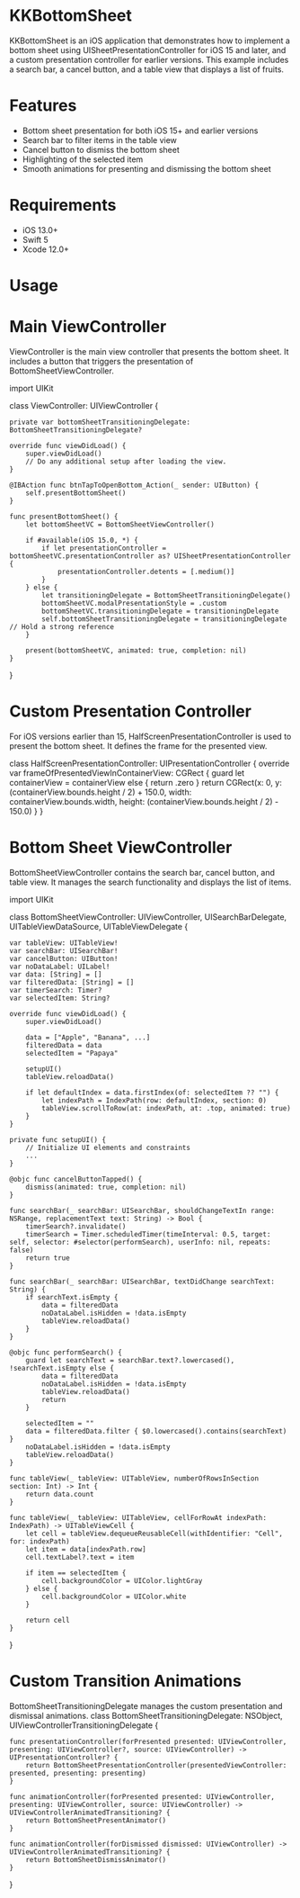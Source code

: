 # KKBottomSheet

KKBottomSheet is an iOS application that demonstrates how to implement a bottom sheet using UISheetPresentationController for iOS 15 and later, and a custom presentation controller for earlier versions. This example includes a search bar, a cancel button, and a table view that displays a list of fruits.

# Features
- Bottom sheet presentation for both iOS 15+ and earlier versions
- Search bar to filter items in the table view
- Cancel button to dismiss the bottom sheet
- Highlighting of the selected item
- Smooth animations for presenting and dismissing the bottom sheet

# Requirements
- iOS 13.0+ 
- Swift 5
- Xcode 12.0+

# Usage
# Main ViewController
ViewController is the main view controller that presents the bottom sheet. It includes a button that triggers the presentation of BottomSheetViewController.

import UIKit

class ViewController: UIViewController {
    
    private var bottomSheetTransitioningDelegate: BottomSheetTransitioningDelegate?
    
    override func viewDidLoad() {
        super.viewDidLoad()
        // Do any additional setup after loading the view.
    }
    
    @IBAction func btnTapToOpenBottom_Action(_ sender: UIButton) {
        self.presentBottomSheet()
    }
    
    func presentBottomSheet() {
        let bottomSheetVC = BottomSheetViewController()
        
        if #available(iOS 15.0, *) {
            if let presentationController = bottomSheetVC.presentationController as? UISheetPresentationController {
                presentationController.detents = [.medium()]
            }
        } else {
            let transitioningDelegate = BottomSheetTransitioningDelegate()
            bottomSheetVC.modalPresentationStyle = .custom
            bottomSheetVC.transitioningDelegate = transitioningDelegate
            self.bottomSheetTransitioningDelegate = transitioningDelegate // Hold a strong reference
        }
        
        present(bottomSheetVC, animated: true, completion: nil)
    }
}

# Custom Presentation Controller
For iOS versions earlier than 15, HalfScreenPresentationController is used to present the bottom sheet. It defines the frame for the presented view.

class HalfScreenPresentationController: UIPresentationController {
    override var frameOfPresentedViewInContainerView: CGRect {
        guard let containerView = containerView else { return .zero }
        return CGRect(x: 0, y: (containerView.bounds.height / 2) + 150.0, width: containerView.bounds.width, height: (containerView.bounds.height / 2) - 150.0)
    }
}

# Bottom Sheet ViewController
BottomSheetViewController contains the search bar, cancel button, and table view. It manages the search functionality and displays the list of items.

import UIKit

class BottomSheetViewController: UIViewController, UISearchBarDelegate, UITableViewDataSource, UITableViewDelegate {
    
    var tableView: UITableView!
    var searchBar: UISearchBar!
    var cancelButton: UIButton!
    var noDataLabel: UILabel!
    var data: [String] = []
    var filteredData: [String] = []
    var timerSearch: Timer?
    var selectedItem: String?
    
    override func viewDidLoad() {
        super.viewDidLoad()
        
        data = ["Apple", "Banana", ...]
        filteredData = data
        selectedItem = "Papaya"
        
        setupUI()
        tableView.reloadData()
        
        if let defaultIndex = data.firstIndex(of: selectedItem ?? "") {
            let indexPath = IndexPath(row: defaultIndex, section: 0)
            tableView.scrollToRow(at: indexPath, at: .top, animated: true)
        }
    }
    
    private func setupUI() {
        // Initialize UI elements and constraints
        ...
    }
    
    @objc func cancelButtonTapped() {
        dismiss(animated: true, completion: nil)
    }
    
    func searchBar(_ searchBar: UISearchBar, shouldChangeTextIn range: NSRange, replacementText text: String) -> Bool {
        timerSearch?.invalidate()
        timerSearch = Timer.scheduledTimer(timeInterval: 0.5, target: self, selector: #selector(performSearch), userInfo: nil, repeats: false)
        return true
    }
    
    func searchBar(_ searchBar: UISearchBar, textDidChange searchText: String) {
        if searchText.isEmpty {
            data = filteredData
            noDataLabel.isHidden = !data.isEmpty
            tableView.reloadData()
        }
    }
    
    @objc func performSearch() {
        guard let searchText = searchBar.text?.lowercased(), !searchText.isEmpty else {
            data = filteredData
            noDataLabel.isHidden = !data.isEmpty
            tableView.reloadData()
            return
        }
        
        selectedItem = ""
        data = filteredData.filter { $0.lowercased().contains(searchText) }
        noDataLabel.isHidden = !data.isEmpty
        tableView.reloadData()
    }
    
    func tableView(_ tableView: UITableView, numberOfRowsInSection section: Int) -> Int {
        return data.count
    }
    
    func tableView(_ tableView: UITableView, cellForRowAt indexPath: IndexPath) -> UITableViewCell {
        let cell = tableView.dequeueReusableCell(withIdentifier: "Cell", for: indexPath)
        let item = data[indexPath.row]
        cell.textLabel?.text = item
        
        if item == selectedItem {
            cell.backgroundColor = UIColor.lightGray
        } else {
            cell.backgroundColor = UIColor.white
        }
        
        return cell
    }
}

# Custom Transition Animations
BottomSheetTransitioningDelegate manages the custom presentation and dismissal animations.
class BottomSheetTransitioningDelegate: NSObject, UIViewControllerTransitioningDelegate {
    
    func presentationController(forPresented presented: UIViewController, presenting: UIViewController?, source: UIViewController) -> UIPresentationController? {
        return BottomSheetPresentationController(presentedViewController: presented, presenting: presenting)
    }
    
    func animationController(forPresented presented: UIViewController, presenting: UIViewController, source: UIViewController) -> UIViewControllerAnimatedTransitioning? {
        return BottomSheetPresentAnimator()
    }
    
    func animationController(forDismissed dismissed: UIViewController) -> UIViewControllerAnimatedTransitioning? {
        return BottomSheetDismissAnimator()
    }
}

